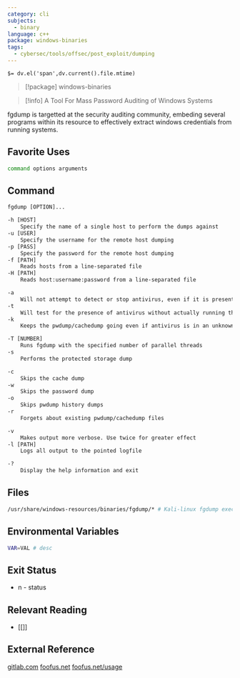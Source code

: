 ```yaml
---
category: cli
subjects:
  - binary
language: c++
package: windows-binaries
tags:
  - cybersec/tools/offsec/post_exploit/dumping
---
```


`$= dv.el('span',dv.current().file.mtime)`
> [!package] windows-binaries

> [!info] A Tool For Mass Password Auditing of Windows Systems

fgdump is targetted at the security auditing community, embeding several programs within its resource to effectively extract windows credentials from running systems.

## Favorite Uses
```sh
command options arguments
```

## Command
```txt
fgdump [OPTION]...

-h [HOST]
	Specify the name of a single host to perform the dumps against
-u [USER]
	Specify the username for the remote host dumping
-p [PASS]
	Specify the password for the remote host dumping
-f [PATH]
	Reads hosts from a line-separated file
-H [PATH]
	Reads host:username:password from a line-separated file

-a
	Will not attempt to detect or stop antivirus, even if it is present
-t
	Will test for the presence of antivirus without actually running the password dumps
-k
	Keeps the pwdump/cachedump going even if antivirus is in an unknown state

-T [NUMBER]
	Runs fgdump with the specified number of parallel threads
-s
	Performs the protected storage dump

-c
	Skips the cache dump
-w
	Skips the password dump
-o
	Skips pwdump history dumps
-r
	Forgets about existing pwdump/cachedump files

-v
	Makes output more verbose. Use twice for greater effect
-l [PATH]
	Logs all output to the pointed logfile

-?
	Display the help information and exit
```

## Files
```bash
/usr/share/windows-resources/binaries/fgdump/* # Kali-linux fgdump executable files
```

## Environmental Variables
```bash
VAR=VAL # desc
```


## Exit Status
- n - status

## Relevant Reading
- [[]]

## External Reference
[gitlab.com](https://gitlab.com/kalilinux/packages/windows-binaries)
[foofus.net](http://foofus.net/goons/fizzgig/fgdump/)
[foofus.net/usage](http://foofus.net/goons/fizzgig/fgdump/fgdump-usage.htm)
